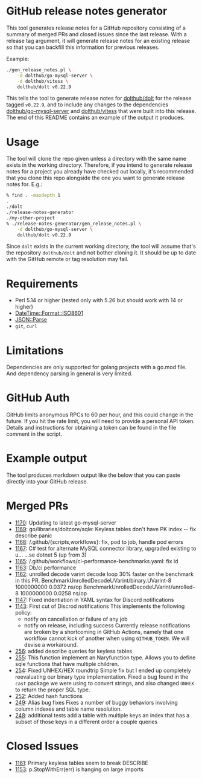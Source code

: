 # GitHub release notes generator

This tool generates release notes for a GitHub repository consisting
of a summary of merged PRs and closed issues since the last
release. With a release tag argument, it will generate release notes
for an existing release so that you can backfill this information for
previous releases.

Example:

```bash
./gen_release_notes.pl \
    -d dolthub/go-mysql-server \
    -d dolthub/vitess \
    dolthub/dolt v0.22.9
```

This tells the tool to generate release notes for
[dolthub/dolt](https://github.com/dolthub/dolt) for the release tagged
`v0.22.9`, and to include any changes to the dependencies
[dolthub/go-mysql-server](https://github.com/dolthub/go-mysql-server)
and [dolthub/vitess](https://github.com/dolthub/vitess) that were
built into this release. The end of this README contains an example of
the output it produces.

# Usage

The tool will clone the repo given unless a directory with the same
name exists in the working directory. Therefore, if you intend to
generate release notes for a project you already have checked out
locally, it's recommended that you clone this repo alongside the one
you want to generate release notes for. E.g.:

```bash
% find . -maxdepth 1
.
./dolt
./release-notes-generator
./my-other-project
% ./release-notes-generator/gen_release_notes.pl \
    -d dolthub/go-mysql-server \ 
    dolthub/dolt v0.22.9
```

Since `dolt` exists in the current working directory, the tool will
assume that's the repository `dolthub/dolt` and not bother cloning
it. It should be up to date with the GitHub remote or tag resolution
may fail.

# Requirements

* Perl 5.14 or higher (tested only with 5.26 but should work with 14 or higher)
* [DateTime::Format::ISO8601](https://metacpan.org/pod/DateTime::Format::ISO8601)
* [JSON::Parse](https://metacpan.org/pod/JSON::Parse)
* `git`, `curl`

# Limitations

Dependencies are only supported for golang projects with a go.mod
file. And dependency parsing in general is very limited.

# GitHub Auth

GitHub limits anonymous RPCs to 60 per hour, and this could change in
the future. If you hit the rate limit, you will need to provide a
personal API token. Details and instructions for obtaining a token can
be found in the file comment in the script.

# Example output

The tool produces markdown output like the below that you can paste
directly into your GitHub release.

# Merged PRs

* [1170](https://github.com/dolthub/dolt/pull/1170): Updating to latest go-mysql-server
* [1169](https://github.com/dolthub/dolt/pull/1169): go/libraries/doltcore/sqle: Keyless tables don't have PK index -- fix describe panic
* [1168](https://github.com/dolthub/dolt/pull/1168): /.github/{scripts,workflows}: fix, pod to job, handle pod errors
* [1167](https://github.com/dolthub/dolt/pull/1167): C# test for alternate MySQL connector library, upgraded existing to u…
  …se dotnet 5 (up from 3)
* [1165](https://github.com/dolthub/dolt/pull/1165): /.github/workflows/ci-performance-benchmarks.yaml: fix id
* [1163](https://github.com/dolthub/dolt/pull/1163): Db/ci performance
* [1162](https://github.com/dolthub/dolt/pull/1162): unrolled decode varint decode loop
  30% faster on the benchmark in this PR.
  BenchmarkUnrolledDecodeUVarint/binary.UVarint-8         	1000000000	         0.0372 ns/op
  BenchmarkUnrolledDecodeUVarint/unrolled-8               	1000000000	         0.0258 ns/op
* [1147](https://github.com/dolthub/dolt/pull/1147): Fixed indentiation in YAML syntax for Discord notifications
* [1143](https://github.com/dolthub/dolt/pull/1143): First cut of Discrod notifications
  This implements the following policy:
  - notify on cancellation or failure of any job
  - notify on release, including success
  Currently release notifications are broken by a shortcoming in GitHub Actions, namely that one workflow cannot kick of another when using `GITHUB_TOKEN`. We will devise a workaround.
* [256](https://github.com/dolthub/go-mysql-server/pull/256): added describe queries for keyless tables
* [255](https://github.com/dolthub/go-mysql-server/pull/255): This function implement an Naryfunction type.
  Allows you to define sqle functions that have multiple children.
* [254](https://github.com/dolthub/go-mysql-server/pull/254): Fixed UNHEX/HEX roundtrip
  Simple fix but I ended up completely reevaluating our binary type implementation. Fixed a bug found in the `cast` package we were using to convert strings, and also changed `UNHEX` to return the proper SQL type.
* [252](https://github.com/dolthub/go-mysql-server/pull/252): Added hash functions
* [249](https://github.com/dolthub/go-mysql-server/pull/249): Alias bug fixes
  Fixes a number of buggy behaviors involving column indexes and table name resolution.
* [248](https://github.com/dolthub/go-mysql-server/pull/248): additional tests
  add a table with multiple keys
  an index that has a subset of those keys in a different order
  a couple queries

# Closed Issues

* [1161](https://github.com/dolthub/dolt/issues/1161): Primary keyless tables seem to break DESCRIBE
* [1153](https://github.com/dolthub/dolt/issues/1153): p.StopWithErr(err) is hanging on large imports
